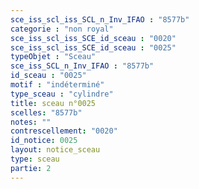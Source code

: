 ```yaml
---
sce_iss_scl_iss_SCL_n_Inv_IFAO : "8577b"
categorie : "non royal"
sce_iss_scl_iss_SCE_id_sceau : "0020"
sce_iss_scl_iss_SCE_id_sceau : "0025"
typeObjet : "Sceau"
sce_iss_SCL_n_Inv_IFAO : "8577b"
id_sceau : "0025"
motif : "indéterminé"
type_sceau : "cylindre"
title: sceau n°0025
scelles: "8577b"
notes: ""
contrescellement: "0020"
id_notice: 0025
layout: notice_sceau
type: sceau
partie: 2
---
```

